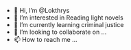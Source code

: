 - 👋 Hi, I’m @Lokthrys
- 👀 I’m interested in Reading light novels
- 🌱 I’m currently learning criminal justice
- 💞️ I’m looking to collaborate on ...
- 📫 How to reach me ...

<!---
Lokthrys/Lokthrys is a ✨ special ✨ repository because its `README.md` (this file) appears on your GitHub profile.
You can click the Preview link to take a look at your changes.
--->
